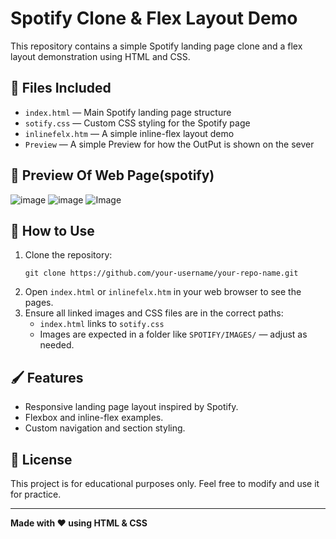 <h1>Spotify Clone & Flex Layout Demo  </h1> 

  <p>This repository contains a simple Spotify landing page clone and a flex layout demonstration using HTML and CSS.</p>

  <h2>📂 Files Included</h2>
  <ul>
    <li><code>index.html</code> — Main Spotify landing page structure</li>
    <li><code>sotify.css</code> — Custom CSS styling for the Spotify page</li>
    <li><code>inlinefelx.htm</code> — A simple inline-flex layout demo</li>
    <li><code>Preview</code> — A simple Preview for how the OutPut is shown on the sever</li>
  </ul>

  ## 📸 Preview Of Web Page(spotify)
  ![image](https://github.com/user-attachments/assets/2d2429f3-e2f4-4792-8f4c-6ef9d734d12c)
  ![image](https://github.com/user-attachments/assets/7d028efb-f0dc-40ba-b959-43af5e915e32)
  ![Image](https://github.com/user-attachments/assets/edcf71f7-a28f-4589-8841-61e7511f37dd)
  
 <h2>🚀 How to Use</h2>
  <ol>
    <li>Clone the repository:
      <pre><code>git clone https://github.com/your-username/your-repo-name.git</code></pre>
    </li>
    <li>Open <code>index.html</code> or <code>inlinefelx.htm</code> in your web browser to see the pages.</li>
    <li>Ensure all linked images and CSS files are in the correct paths:
      <ul>
        <li><code>index.html</code> links to <code>sotify.css</code></li>
        <li>Images are expected in a folder like <code>SPOTIFY/IMAGES/</code> — adjust as needed.</li>
      </ul>
    </li>
  </ol>

  <h2>🖌️ Features</h2>
  <ul>
    <li>Responsive landing page layout inspired by Spotify.</li>
    <li>Flexbox and inline-flex examples.</li>
    <li>Custom navigation and section styling.</li>
  </ul>

  <h2>📄 License</h2>
  <p>This project is for educational purposes only.  
  Feel free to modify and use it for practice.</p>

  <hr/>
  <p><strong>Made with ❤️ using HTML & CSS</strong></p> 
 
